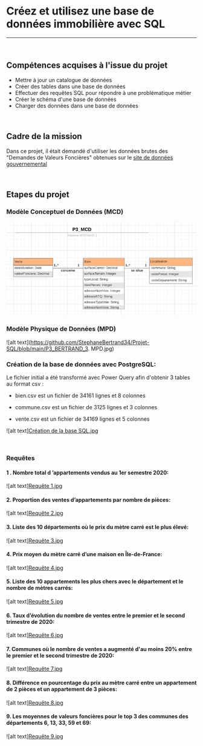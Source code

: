 # Créez et utilisez une base de données immobilière avec SQL
---
<br>

## Compétences acquises à l'issue du projet
* Mettre à jour un catalogue de données
* Créer des tables dans une base de données
* Effectuer des requêtes SQL pour répondre à une problématique métier
* Créer le schéma d'une base de données
* Charger des données dans une base de données

<br>

## Cadre de la mission
Dans ce projet, il était demandé d'utiliser les données brutes des "Demandes de Valeurs Foncières" obtenues sur le <a href="https://www.data.gouv.fr">site de données gouvernemental</a>  

<br>

## Etapes du projet

### Modèle Conceptuel de Données (MCD)
![alt text](https://github.com/StephaneBertrand34/Projet-SQL/blob/main/P3_BERTRAND_2.%20MCD.jpg?raw=true)
<br>

### Modèle Physique de Données (MPD)
![alt text](https://github.com/StephaneBertrand34/Projet-SQL/blob/main/P3_BERTRAND_3. MPD.jpg)
<br>

### Création de la base de données avec PostgreSQL:

Le fichier initial a été transformé avec Power Query afin d'obtenir 3 tables au format csv :

* bien.csv est un fichier de 34161 lignes et 8 colonnes 
    
* commune.csv est un fichier de 3125 lignes et 3 colonnes
  
* vente.csv est un fichier de 34169 lignes et 5 colonnes
 
![alt text][Création de la base SQL.jpg](attachment:1212e0d4-c063-4cf8-a9ee-54f46c4a37d7.jpg)

<br>

### Requêtes

#### 1 . Nombre total d ’appartements vendus au 1er semestre 2020:
![alt text][Requête 1.jpg](attachment:46a0bced-23ef-403c-8a3b-883f174dcff3.jpg)

#### 2. Proportion des ventes d’appartements par nombre de pièces:
![alt text][Requête 2.jpg](attachment:5614bfeb-4aa9-44a8-8afc-4ad5fff43c8c.jpg)

#### 3. Liste des 10 départements où le prix du mètre carré est le plus élevé:
![alt text][Requête 3.jpg](attachment:7e08f723-56c1-4edb-b6e6-5492bf20775b.jpg)

#### 4. Prix moyen du mètre carré d’une maison en Île-de-France:
![alt text][Requête 4.jpg](attachment:d34f38a0-684a-467c-9c2e-ddabacf574d9.jpg)

#### 5. Liste des 10 appartements les plus chers avec le département et le nombre de mètres carrés:
![alt text][Requête 5.jpg](attachment:8ededa63-b9dc-4de1-b54e-b64dff8c4ac2.jpg)

#### 6. Taux d’évolution du nombre de ventes entre le premier et le second trimestre de 2020:
![alt text][Requête 6.jpg](attachment:8117d5f8-0dc8-4613-965b-fd3419e33450.jpg)

#### 7. Communes où le nombre de ventes a augmenté d'au moins 20% entre le premier et le second trimestre de 2020:
![alt text][Requête 7.jpg](attachment:7b0a4e9e-f02b-490f-9225-af88f1f2f3ed.jpg)

#### 8. Différence en pourcentage du prix au mètre carré entre un appartement de 2 pièces et un appartement de 3 pièces:
![alt text][Requête 8.jpg](attachment:7dfd8c71-0395-4d1a-954b-58e6b534405c.jpg)

#### 9. Les moyennes de valeurs foncières pour le top 3 des communes des départements 6, 13, 33, 59 et 69:
![alt text][Requête 9.jpg](attachment:10cb0426-aea0-45c8-a905-5cdb00cfdc27.jpg)

